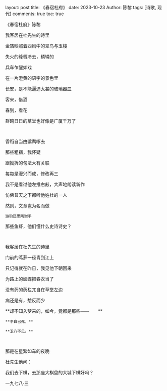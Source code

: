layout: post
title: 《春宿杜府》
date: 2023-10-23
Author: 陈黎 
tags: [诗歌, 现代]
comments: true
toc: true

《春宿杜府》陈黎

我客居在杜先生的诗里

金箔映照着西风中的翠鸟与玉楼

失火的绛唇冷去，辚辚的

兵车乍醒如戏

在一片澄黄的语字的景色里

长安，是不能逼迫太甚的玻璃器皿

客来，借酒

春到，看花

群鸥日日的草堂也好像是广厦千万了

‍

香稻自当由鹦鹉啄去

那些粗粝，我怀疑

跟拗折的句法大有关联

每每是漫兴而成，修改再三

我不是看过他左推右敲，大声地朗读新作

仿佛普天之下都听他姓杜的一人

然则，文章岂为名而做　　　

    游钓还思陶谢手

那些鱼虾，他们懂什么史诗诗史？

‍

我客居在杜先生的诗里

门前的茑萝一径青到江上

只记得就在昨日，我见他下朝回来

为路上的蛱蝶把春衣当了

没有药的药栏兀自在草堂左边

病还是有，愁反而少

**却不知入梦来的，如今，竟都是那些——　　**

    **李白已死，**　

    **卫八不见。**

‍

那是在星繁如车的夜晚

杜先生他问：

我们去下棋，去那座大棋盘的大城下棋好吗？

一九七八·三
